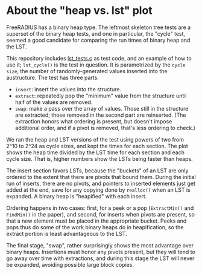 # About the "heap vs. lst" plot

FreeRADIUS has a binary heap type. The leftmost skeleton tree tests
are a superset of the binary heap tests, and one in particular, the
"cycle" test, seemed a good candidate for comparing the run times of
binary heap and the LST.

This repository includes [lst_tests.c](lst_tests.c) as test code, and
an example of how to use it; `lst_cycle()` is the test in question. It
is parametrized by the `cycle size`, the number of randomly-generated
values inserted into the austructure. The test has three parts:

- `insert`: insert the values into the structure.
- `extract`: repeatedly pop the "minimum" value from the structure
  until half of the values are removed.
- `swap`: make a pass over the array of values. Those still in the
  structure are extracted; those removed in the second part are
  reinserted. (The extraction honors what ordering is present, but
  doesn't impose additional order, and if a pivot is removed, that's
  less ordering to check.)

We ran the heap and LST versions of the test using powers of two from
2^10 to 2^24 as cycle sizes, and kept the times for each section. The
plot shows the heap time divided by the LST time for each section and
each cycle size.  That is, higher numbers show the LSTs being faster
than heaps.

The insert section favors LSTs, because the "buckets" of an LST are
only ordered to the extent that there are pivots that bound
them. During the initial run of inserts, there are no pivots, and
pointers to inserted elements just get added at the end, save for any
copying done by `realloc()` when an LST is expanded. A binary heap is
"heapified" with each insert.

Ordering happens in two cases: first, for a peek or a pop
(`ExtractMin()` and `FindMin()` in the paper), and second, for inserts
when pivots are present, so that a new element must be placed in the
appropriate bucket.  Peeks and pops thus do some of the work binary
heaps do in heapification, so the extract portion is least
advantageous to the LST.

The final stage, "swap", rather surprisingly shows the most advantage
over binary heaps. Insertions must honor any pivots present, but they
will tend to go away over time with extractions, and during this stage
the LST will never be expanded, avoiding possible large block copies.
